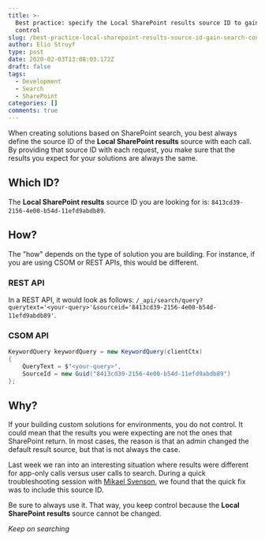 ```yaml
---
title: >-
  Best practice: specify the Local SharePoint results source ID to gain search
  control
slug: /best-practice-local-sharepoint-results-source-id-gain-search-control/
author: Elio Struyf
type: post
date: 2020-02-03T13:08:03.172Z
draft: false
tags:
  - Development
  - Search
  - SharePoint
categories: []
comments: true
---
```


When creating solutions based on SharePoint search, you best always define the source ID of the **Local SharePoint results** source with each call. By providing that source ID with each request, you make sure that the results you expect for your solutions are always the same.

## Which ID?

The **Local SharePoint results** source ID you are looking for is: `8413cd39-2156-4e00-b54d-11efd9abdb89`.

## How?

The "how" depends on the type of solution you are building. For instance, if you are using CSOM or REST APIs, this would be different.

### REST API

In a REST API, it would look as follows: `/_api/search/query?querytext='<your-query>'&sourceid='8413cd39-2156-4e00-b54d-11efd9abdb89'`.

### CSOM API

```csharp
KeywordQuery keywordQuery = new KeywordQuery(clientCtx)
{
    QueryText = $"<your-query>",
    SourceId = new Guid("8413cd39-2156-4e00-b54d-11efd9abdb89")
};
```

## Why?

If your building custom solutions for environments, you do not control. It could mean that the results you were expecting are not the ones that SharePoint return. In most cases, the reason is that an admin changed the default result source, but that is not always the case.

Last week we ran into an interesting situation where results were different for app-only calls versus user calls to search. During a quick troubleshooting session with [Mikael Svenson](https://twitter.com/mikaelsvenson), we found that the quick fix was to include this source ID.

Be sure to always use it. That way, you keep control because the **Local SharePoint results** source cannot be changed.

*Keep on searching*
